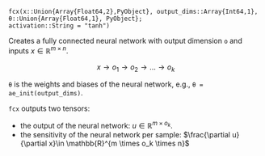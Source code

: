 ```
fcx(x::Union{Array{Float64,2},PyObject}, output_dims::Array{Int64,1}, 
θ::Union{Array{Float64,1}, PyObject};
activation::String = "tanh")
```

Creates a fully connected neural network with output dimension `o` and inputs $x\in \mathbb{R}^{m\times n}$. 

$$
x \rightarrow o_1 \rightarrow o_2 \rightarrow \ldots \rightarrow o_k
$$

`θ` is the weights and biases of the neural network, e.g., `θ = ae_init(output_dims)`.

`fcx` outputs two tensors:

  * the output of the neural network: $u\in \mathbb{R}^{m\times o_k}$.
  * the sensitivity of the neural network per sample: $\frac{\partial u}{\partial x}\in \mathbb{R}^{m \times o_k \times n}$
